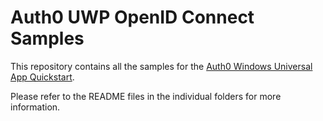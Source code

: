 # Auth0 UWP OpenID Connect Samples

This repository contains all the samples for the [Auth0 Windows Universal App Quickstart](https://auth0.com/docs/quickstart/native/windows-uwp-csharp).

Please refer to the README files in the individual folders for more information.